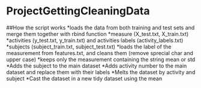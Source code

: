 ProjectGettingCleaningData
==========================
##How the script works
*loads the data from both training and test sets and merge them together with rbind function
    *measure (X_test.txt, X_train.txt)
    *activities (y_test.txt, y_train.txt) and activities labels (activity_labels.txt)
    *subjects (subject_train.txt, subject_test.txt)
*loads the label of the measurement from features.txt, and cleans them (remove sprecial char and upper case)
*keeps only the measurement containing the string mean or std
*Adds the subject to the main dataset
*Adds activity number to the main dataset and replace them with their labels
*Melts the dataset by activity and subject
*Cast the dataset in a new tidy dataset using the mean